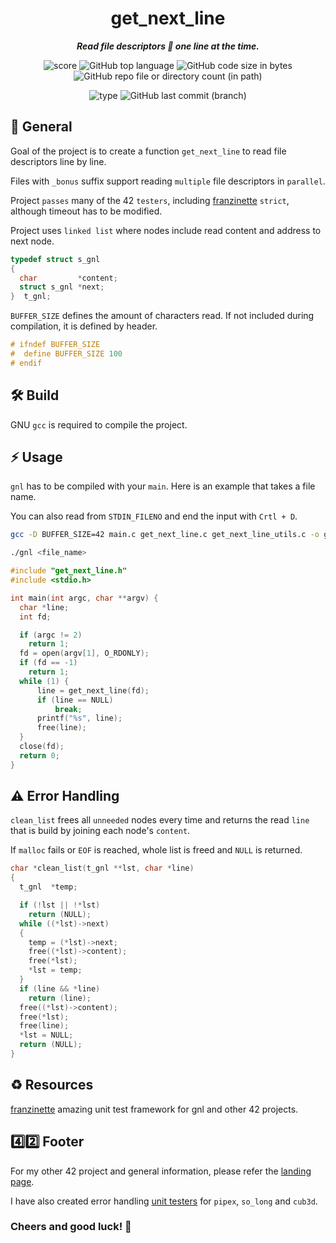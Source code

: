 <h1 align="center">
  <b>get_next_line</b>
</h1>

<p align="center">
	<b><i>Read file descriptors 📖 one line at the time.</i></b><br>
</p>

<p align="center">
  <img src="https://img.shields.io/badge/Score-125%2F100-lightgreen?style=for-the-badge" alt="score">
  <img src="https://img.shields.io/github/languages/top/Jarnomer/gnl?style=for-the-badge&logo=c&label=%20&labelColor=gray&color=lightblue" alt="GitHub top language">
	<img src="https://img.shields.io/github/languages/code-size/Jarnomer/gnl?style=for-the-badge&color=lightyellow" alt="GitHub code size in bytes">
  <img src="https://img.shields.io/github/directory-file-count/Jarnomer/gnl/sources?style=for-the-badge&color=pink" alt="GitHub repo file or directory count (in path)">
</p>

<p align="center">
    <img src="https://img.shields.io/badge/Type-Solo-violet?style=for-the-badge" alt="type">
  <img src="https://img.shields.io/github/last-commit/Jarnomer/gnl/main?style=for-the-badge&color=red" alt="GitHub last commit (branch)">
</p>


## 📝 General


Goal of the project is to create a function `get_next_line` to read file descriptors line by line.

Files with `_bonus` suffix support reading `multiple` file descriptors in `parallel`.

Project `passes` many of the 42 `testers`, including [franzinette](https://github.com/xicodomingues/francinette) `strict`, although timeout has to be modified.

Project uses `linked list` where nodes include read content and address to next node.

```c
typedef struct s_gnl
{
  char         *content;
  struct s_gnl *next;
}  t_gnl;
```

`BUFFER_SIZE` defines the amount of characters read. If not included during compilation, it is defined by header.

```c
# ifndef BUFFER_SIZE
#  define BUFFER_SIZE 100
# endif
```

## 🛠️ Build

GNU `gcc` is required to compile the project.

## ⚡ Usage

`gnl` has to be compiled with your `main`. Here is an example that takes a file name.

You can also read from `STDIN_FILENO` and end the input with `Crtl + D`.

```bash
gcc -D BUFFER_SIZE=42 main.c get_next_line.c get_next_line_utils.c -o gnl
```

```bash
./gnl <file_name>
```

```c
#include "get_next_line.h"
#include <stdio.h>

int main(int argc, char **argv) {
  char *line;
  int fd;

  if (argc != 2)
    return 1;
  fd = open(argv[1], O_RDONLY);
  if (fd == -1)
    return 1;
  while (1) {
      line = get_next_line(fd);
      if (line == NULL)
          break;
      printf("%s", line);
      free(line);
  }
  close(fd);
  return 0;
}
```

## ⚠️ Error Handling

`clean_list` frees all `unneeded` nodes every time and returns the read `line` that is build by joining each node's `content`.

If `malloc` fails or `EOF` is reached, whole list is freed and `NULL` is returned.

```c
char *clean_list(t_gnl **lst, char *line)
{
  t_gnl  *temp;

  if (!lst || !*lst)
    return (NULL);
  while ((*lst)->next)
  {
    temp = (*lst)->next;
    free((*lst)->content);
    free(*lst);
    *lst = temp;
  }
  if (line && *line)
    return (line);
  free((*lst)->content);
  free(*lst);
  free(line);
  *lst = NULL;
  return (NULL);
}
```

## ♻️ Resources

[franzinette](https://github.com/xicodomingues/francinette) amazing unit test framework for gnl and other 42 projects.

## 4️⃣2️⃣ Footer

For my other 42 project and general information, please refer the [landing page](https://github.com/Jarnomer/Hive42).

I have also created error handling [unit testers](https://github.com/Jarnomer/Hive42) for `pipex`, `so_long` and `cub3d`.

### Cheers and good luck! 🥳